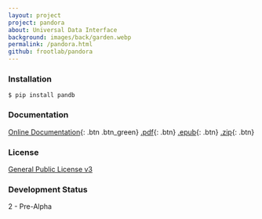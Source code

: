 ```yaml
---
layout: project
project: pandora
about: Universal Data Interface
background: images/back/garden.webp
permalink: /pandora.html
github: frootlab/pandora
---
```


### Installation
```shell
$ pip install pandb
```

### Documentation
[Online Documentation](http://docs.frootlab.org/projects/pandora){: .btn .btn_green} [.pdf](https://readthedocs.org/projects/pandora/downloads/pdf/latest/){: .btn}
[.epub](https://readthedocs.org/projects/pandora/downloads/epub/latest/){: .btn}
[.zip](https://readthedocs.org/projects/pandora/downloads/htmlzip/latest/){: .btn}

### License
[General Public License v3](https://www.gnu.org/licenses/gpl.html)

### Development Status
2 - Pre-Alpha
